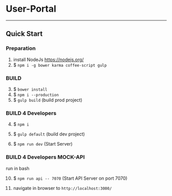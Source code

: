 # User-Portal
***

## Quick Start

### Preparation
1) install NodeJs https://nodejs.org/
2) $ `npm i -g bower karma coffee-script gulp`

### BUILD

3) $ `bower install`
4) $ `npm i --production`
5) $ `gulp build`   (build prod project)


### BUILD 4 Developers

4) $ `npm i`

6) $ `gulp default` (build dev project)
9) $ `npm run dev` (Start Server)

### BUILD 4 Developers MOCK-API
run in bash

10) $ `npm run api -- 7070` (Start API Server on port 7070)

11) navigate in browser to `http://localhost:3000/`